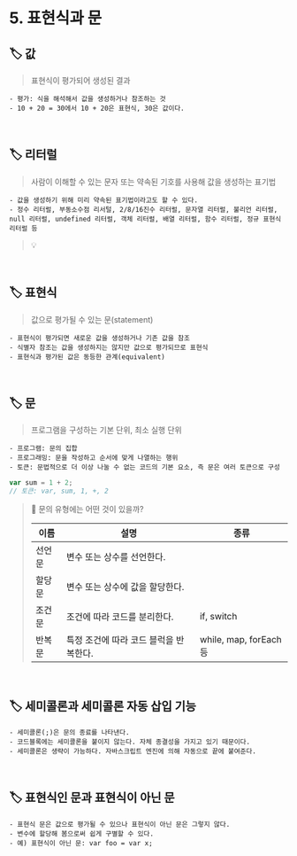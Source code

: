 # 5. 표현식과 문

## 🏷 값

> 표현식이 평가되어 생성된 결과

```
- 평가: 식을 해석해서 값을 생성하거나 참조하는 것
- 10 + 20 = 30에서 10 + 20은 표현식, 30은 값이다.
```

<br />

## 🏷 리터럴

> 사람이 이해할 수 있는 문자 또는 약속된 기호를 사용해 값을 생성하는 표기법

```
- 값을 생성하기 위해 미리 약속된 표기법이라고도 할 수 있다.
- 정수 리터럴, 부동소수점 리서털, 2/8/16진수 리터럴, 문자열 리터럴, 불리언 리터럴, null 리터럴, undefined 리터럴, 객체 리터럴, 배열 리터럴, 함수 리터럴, 정규 표현식 리터럴 등
```

> 💡

<br />

## 🏷 표현식

> 값으로 평가될 수 있는 문(statement)

```
- 표현식이 평가되면 새로운 값을 생성하거나 기존 값을 참조
- 식별자 참조는 값을 생성하지는 않지만 값으로 평가되므로 표현식
- 표현식과 평가된 값은 동등한 관계(equivalent)
```

<br />

## 🏷 문

> 프로그램을 구성하는 기본 단위, 최소 실행 단위

```
- 프로그램: 문의 집합
- 프로그래밍: 문을 작성하고 순서에 맞게 나열하는 행위
- 토큰: 문법적으로 더 이상 나눌 수 없는 코드의 기본 요소, 즉 문은 여러 토큰으로 구성
```

```jsx
var sum = 1 + 2;
// 토큰: var, sum, 1, +, 2
```

> 🤔 문의 유형에는 어떤 것이 있을까?
>
> | 이름   | 설명                                   | 종류                   |
> | ------ | -------------------------------------- | ---------------------- |
> | 선언문 | 변수 또는 상수를 선언한다.             |                        |
> | 할당문 | 변수 또는 상수에 값을 할당한다.        |                        |
> | 조건문 | 조건에 따라 코드를 분리한다.           | if, switch             |
> | 반복문 | 특정 조건에 따라 코드 블럭을 반복한다. | while, map, forEach 등 |

<br />

## 🏷 세미콜론과 세미콜론 자동 삽입 기능

```
- 세미콜론(;)은 문의 종료를 나타낸다.
- 코드블록에는 세미콜론을 붙이지 않는다. 자체 종결성을 가지고 있기 때문이다.
- 세미콜론은 생략이 가능하다. 자바스크립트 엔진에 의해 자동으로 끝에 붙여준다.
```

<br />

## 🏷 표현식인 문과 표현식이 아닌 문

```
- 표현식 문은 값으로 평가될 수 있으나 표현식이 아닌 문은 그렇지 않다.
- 변수에 할당해 봄으로써 쉽게 구별할 수 있다.
- 예) 표현식이 아닌 문: var foo = var x;
```
